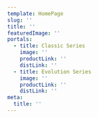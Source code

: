 ```yaml
---
template: HomePage
slug: ''
title: ''
featuredImage: ''
portals:
  - title: Classic Series
    image: ''
    productLink: ''
    distLink: ''
  - title: Evolution Series
    image: ''
    productLink: ''
    distLink: ''
meta:
  title: ''
---
```

